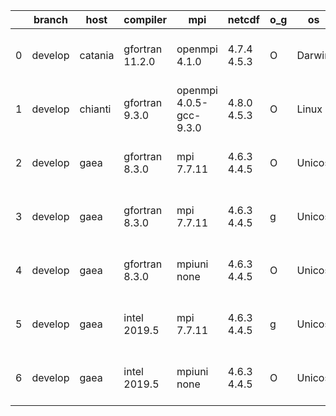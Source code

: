 |    | branch   | host    | compiler        | mpi                     | netcdf      | o_g   | os     | build   | u_pass   | u_fail   | s_pass   | s_fail   | e_pass   | e_fail   | nuopc_pass   | nuopc_fail   | artifacts_hash                                                                                                                                                      | modified                  |
|----|----------|---------|-----------------|-------------------------|-------------|-------|--------|---------|----------|----------|----------|----------|----------|----------|--------------|--------------|---------------------------------------------------------------------------------------------------------------------------------------------------------------------|---------------------------|
|  0 | develop  | catania | gfortran 11.2.0 | openmpi 4.1.0           | 4.7.4 4.5.3 | O     | Darwin | pass    | 13508    | 154      | 41       | 8        | 80       | 0        | 45           | 5            | [artifacts](https://github.com/esmf-org/esmf-test-artifacts/tree/b7a21eb9e76cbadab3f719a402dd09baa45db8d9/develop/catania/gfortran/11.2.0/O/openmpi/4.1.0)          | 2022-05-04 00:06:26 -0600 |
|  1 | develop  | chianti | gfortran 9.3.0  | openmpi 4.0.5-gcc-9.3.0 | 4.8.0 4.5.3 | O     | Linux  | pass    | 13662    | 0        | 49       | 0        | 80       | 0        | 50           | 0            | [artifacts](https://github.com/esmf-org/esmf-test-artifacts/tree/8dbb949ba73a21b2c7477568861dd05d177791b4/develop/chianti/gfortran/9.3.0/O/openmpi/4.0.5-gcc-9.3.0) | 2022-05-04 01:53:54 -0400 |
|  2 | develop  | gaea    | gfortran 8.3.0  | mpi 7.7.11              | 4.6.3 4.4.5 | O     | Unicos | pass    | pending  | pending  | pending  | pending  | pending  | pending  | pending      | pending      | [artifacts](https://github.com/esmf-org/esmf-test-artifacts/tree/d2aa18f574241649503a00f94b7107d313258e19/develop/gaea/gfortran/8.3.0/O/mpi/7.7.11)                 | 2022-05-04 00:26:48 -0400 |
|  3 | develop  | gaea    | gfortran 8.3.0  | mpi 7.7.11              | 4.6.3 4.4.5 | g     | Unicos | pass    | pending  | pending  | pending  | pending  | pending  | pending  | pending      | pending      | [artifacts](https://github.com/esmf-org/esmf-test-artifacts/tree/35dfc1aa434f66d437d94260ba752c83ed9ad1eb/develop/gaea/gfortran/8.3.0/g/mpi/7.7.11)                 | 2022-05-04 00:34:29 -0400 |
|  4 | develop  | gaea    | gfortran 8.3.0  | mpiuni none             | 4.6.3 4.4.5 | O     | Unicos | pass    | pending  | pending  | pending  | pending  | pending  | pending  | pending      | pending      | [artifacts](https://github.com/esmf-org/esmf-test-artifacts/tree/adbc3146514a436f79220a35db5db67bd8f2c231/develop/gaea/gfortran/8.3.0/O/mpiuni/none)                | 2022-05-04 00:23:46 -0400 |
|  5 | develop  | gaea    | intel 2019.5    | mpi 7.7.11              | 4.6.3 4.4.5 | g     | Unicos | pass    | pending  | pending  | pending  | pending  | pending  | pending  | pending      | pending      | [artifacts](https://github.com/esmf-org/esmf-test-artifacts/tree/42ee4726bc13057f8f0e330c7d3e0be8768761f4/develop/gaea/intel/2019.5/g/mpi/7.7.11)                   | 2022-05-04 00:43:47 -0400 |
|  6 | develop  | gaea    | intel 2019.5    | mpiuni none             | 4.6.3 4.4.5 | O     | Unicos | pass    | 12121    | 15       | 8        | 0        | 43       | 0        | 0            | 50           | [artifacts](https://github.com/esmf-org/esmf-test-artifacts/tree/0848fe0368f465397aa3b967d33f8e8569843b18/develop/gaea/intel/2019.5/O/mpiuni/none)                  | 2022-05-04 01:17:39 -0400 |